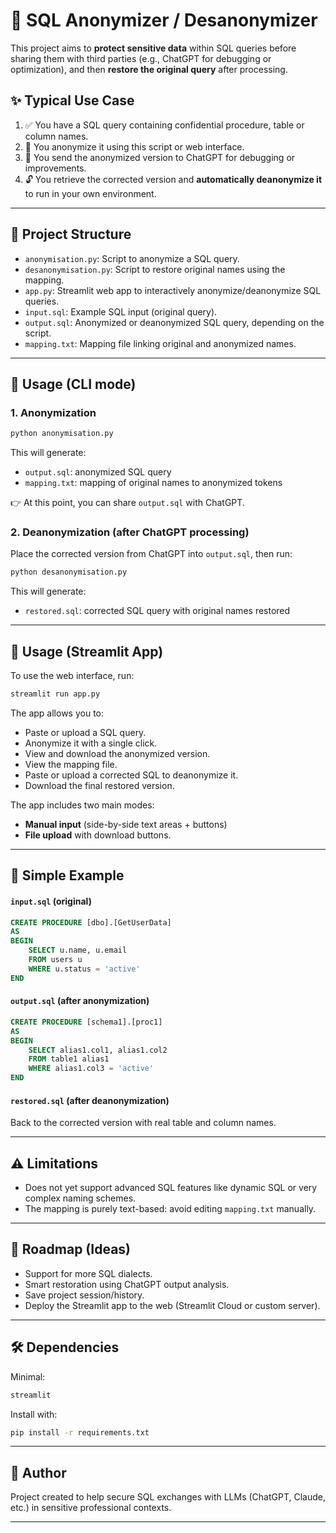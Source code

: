 # 🔐 SQL Anonymizer / Desanonymizer

This project aims to **protect sensitive data** within SQL queries before sharing them with third parties (e.g., ChatGPT for debugging or optimization), and then **restore the original query** after processing.

## ✨ Typical Use Case

1. ✅ You have a SQL query containing confidential procedure, table or column names.
2. 🔐 You anonymize it using this script or web interface.
3. 🤖 You send the anonymized version to ChatGPT for debugging or improvements.
4. 🔓 You retrieve the corrected version and **automatically deanonymize it** to run in your own environment.

---

## 📁 Project Structure

* `anonymisation.py`: Script to anonymize a SQL query.
* `desanonymisation.py`: Script to restore original names using the mapping.
* `app.py`: Streamlit web app to interactively anonymize/deanonymize SQL queries.
* `input.sql`: Example SQL input (original query).
* `output.sql`: Anonymized or deanonymized SQL query, depending on the script.
* `mapping.txt`: Mapping file linking original and anonymized names.

---

## 🚀 Usage (CLI mode)

### 1. Anonymization

```bash
python anonymisation.py
```

This will generate:

* `output.sql`: anonymized SQL query
* `mapping.txt`: mapping of original names to anonymized tokens

👉 At this point, you can share `output.sql` with ChatGPT.

### 2. Deanonymization (after ChatGPT processing)

Place the corrected version from ChatGPT into `output.sql`, then run:

```bash
python desanonymisation.py
```

This will generate:

* `restored.sql`: corrected SQL query with original names restored

---

## 🚪 Usage (Streamlit App)

To use the web interface, run:

```bash
streamlit run app.py
```

The app allows you to:

* Paste or upload a SQL query.
* Anonymize it with a single click.
* View and download the anonymized version.
* View the mapping file.
* Paste or upload a corrected SQL to deanonymize it.
* Download the final restored version.

The app includes two main modes:

* **Manual input** (side-by-side text areas + buttons)
* **File upload** with download buttons.

---

## 🔄 Simple Example

#### `input.sql` (original)

```sql
CREATE PROCEDURE [dbo].[GetUserData]
AS
BEGIN
    SELECT u.name, u.email
    FROM users u
    WHERE u.status = 'active'
END
```

#### `output.sql` (after anonymization)

```sql
CREATE PROCEDURE [schema1].[proc1]
AS
BEGIN
    SELECT alias1.col1, alias1.col2
    FROM table1 alias1
    WHERE alias1.col3 = 'active'
END
```

#### `restored.sql` (after deanonymization)

Back to the corrected version with real table and column names.

---

## ⚠️ Limitations

* Does not yet support advanced SQL features like dynamic SQL or very complex naming schemes.
* The mapping is purely text-based: avoid editing `mapping.txt` manually.

---

## 🧠 Roadmap (Ideas)

* Support for more SQL dialects.
* Smart restoration using ChatGPT output analysis.
* Save project session/history.
* Deploy the Streamlit app to the web (Streamlit Cloud or custom server).

---

## 🛠️ Dependencies

Minimal:

```txt
streamlit
```

Install with:

```bash
pip install -r requirements.txt
```

---

## 👤 Author

Project created to help secure SQL exchanges with LLMs (ChatGPT, Claude, etc.) in sensitive professional contexts.

---

